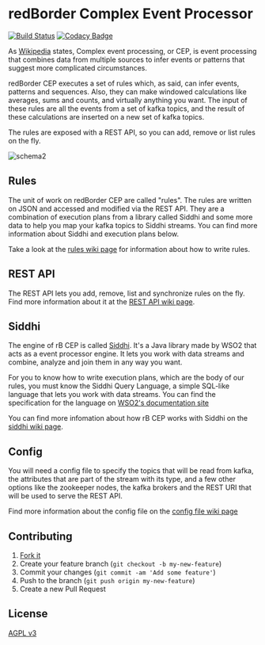 # redBorder Complex Event Processor
[![Build Status](https://travis-ci.org/redBorder/cep.svg)](https://travis-ci.org/redBorder/cep)
[![Codacy Badge](https://api.codacy.com/project/badge/grade/de3ffaee924c418f8a3d4465d3d360cd)](https://www.codacy.com/app/carrodher/cep)

As [Wikipedia](https://en.wikipedia.org/wiki/Complex_event_processing) states, Complex event processing, or CEP, is
event processing that combines data from multiple sources to infer events or patterns that suggest more complicated
circumstances.

redBorder CEP executes a set of rules which, as said, can infer events, patterns and sequences. Also, they can make windowed calculations like averages, sums and counts, and virtually anything you want. The input of these rules are all the events from a set of kafka topics, and the result of these calculations are inserted on a new set of kafka topics.

The rules are exposed with a REST API, so you can add, remove or list rules on the fly.

![schema2](https://cloud.githubusercontent.com/assets/474728/8697787/4542fdf2-2af8-11e5-9148-e989dbfa0429.jpg)

## Rules

The unit of work on redBorder CEP are called "rules". The rules are written on JSON and accessed and modified via the REST API. They are a combination of execution plans from a library called Siddhi and some more data to help you map your kafka topics to Siddhi streams. You can find more information about Siddhi and execution plans below.

Take a look at the [rules wiki page](https://github.com/redBorder/cep/wiki/Rules) for information about how to write rules.

## REST API

The REST API lets you add, remove, list and synchronize rules on the fly. Find more information about it at the [REST API wiki page](https://github.com/redBorder/cep/wiki/Rest-API).

## Siddhi

The engine of rB CEP is called [Siddhi](https://github.com/wso2/siddhi). It's a Java library made by WSO2 that acts as a event processor engine. It lets you work with data streams and combine, analyze and join them in any way you want.

For you to know how to write execution plans, which are the body of our rules, you must know the Siddhi Query Language, a simple SQL-like language that lets you work with data streams. You can find the specification for the language on [WSO2's documentation site](https://docs.wso2.com/display/CEP310/Siddhi+Language+Specification)

You can find more infomation about how rB CEP works with Siddhi on the [siddhi wiki page](https://github.com/redBorder/cep/wiki/Siddhi).

## Config

You will need a config file to specify the topics that will be read from kafka, the attributes that are part of the stream with its type, and a few other options like the zookeeper nodes, the kafka brokers and the REST URI that will be used to serve the REST API.

Find more information about the config file on the [config file wiki page](https://github.com/redBorder/cep/wiki/Config-File)

## Contributing

1. [Fork it](https://github.com/redborder/cep/fork)
2. Create your feature branch (`git checkout -b my-new-feature`)
3. Commit your changes (`git commit -am 'Add some feature'`)
4. Push to the branch (`git push origin my-new-feature`)
5. Create a new Pull Request

## License

[AGPL v3](http://www.gnu.org/licenses/agpl-3.0.html)
